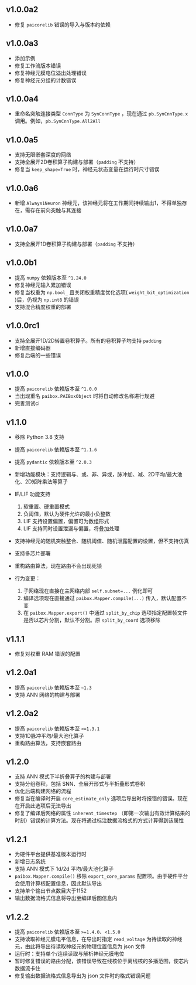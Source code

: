 ## v1.0.0a2

- 修复 `paicorelib` 错误的导入与版本约依赖

## v1.0.0a3

- 添加示例
- 修复工作流版本错误
- 修复神经元膜电位溢出处理错误
- 修复神经元分组的计数错误

## v1.0.0a4

- 重命名突触连接类型 `ConnType` 为 `SynConnType` ，现在通过 `pb.SynCnnType.x` 调用。例如，`pb.SynCnnType.All2All`

## v1.0.0a5

- 支持无限嵌套深度的网络
- 支持全展开2D卷积算子构建与部署（`padding` 不支持）
- 修复当 `keep_shape=True` 时，神经元状态变量在运行时尺寸错误

## v1.0.0a6

- 新增 `Always1Neuron` 神经元，该神经元将在工作期间持续输出1，不得单独存在，需存在前向突触与其连接

## v1.0.0a7

- 支持全展开1D卷积算子构建与部署（`padding` 不支持）

## v1.0.0b1

- 提高 `numpy` 依赖版本至 `^1.24.0`
- 修复神经元输入累加错误
- 修复当权重为 `np.bool_` 且关闭权重精度优化选项( `weight_bit_optimization` )后，仍视为 `np.int8` 的错误
- 支持混合精度权重的部署

## v1.0.0rc1

- 支持全展开1D/2D转置卷积算子。所有的卷积算子均支持 `padding`
- 新增直接编码器
- 修复后端的一些错误

## v1.0.0

- 提高 `paicorelib` 依赖版本至 `^1.0.0`
- 当出现重名 `paibox.PAIBoxObject` 时将自动修改名称进行规避
- 完善测试ci

## v1.1.0

- 移除 Python 3.8 支持
- 提高 `paicorelib` 依赖版本至 `^1.1.6`
- 提高 `pydantic` 依赖版本至 `^2.0.3`
- 新增功能模块：支持逻辑与、或、非、异或，脉冲加、减、2D平均/最大池化、2D矩阵乘法等算子
- IF/LIF 功能支持

  1. 软重置、硬重置模式
  2. 负阈值，默认为硬件允许的最小负整数
  3. LIF 支持设置偏置，偏置可为数组形式
  4. LIF 支持同时设置泄漏与偏置，将叠加处理

- 支持神经元的随机突触整合、随机阈值、随机泄露配置的设置，但不支持仿真
- 支持多芯片部署
- 重构路由算法，现在路由不会出现死锁
- 行为变更：

  1. 子网络现在直接在主网络内部 `self.subnet=...` 例化即可
  2. 编译选项现在直接通过 `paibox.Mapper.compile(...)` 传入，默认配置不变
  3. 在 `paibox.Mapper.export()` 中通过 `split_by_chip` 选项指定配置帧文件是否以芯片分割，默认不分割。原 `split_by_coord` 选项移除

## v1.1.1

- 修复对权重 RAM 错误的配置

## v1.2.0a1

- 提高 `paicorelib` 依赖版本至 `~1.3`
- 支持 ANN 网络的构建与部署

## v1.2.0a2

- 提高 `paicorelib` 依赖版本至 `>=1.3.1`
- 支持1D脉冲平均/最大池化算子
- 重构路由算法，支持嵌套路由

## v1.2.0

- 支持 ANN 模式下半折叠算子的构建与部署
- 支持分组卷积，包括 SNN、全展开形式与半折叠形式卷积
- 优化后端构建网络的流程
- 修复当在编译时开启 `core_estimate_only` 选项后导出时将报错的错误。现在在开启此选项后无法导出
- 修复了编译后网络的属性 `inherent_timestep` （即第一次输出有效计算结果的时刻）错误的计算方法。现在将通过标注数据流格式的方式计算得到该属性

## v1.2.1

- 为硬件平台提供基准版本运行时
- 新增日志系统
- 支持 ANN 模式下 1d/2d 平均/最大池化算子
- `paibox.Mapper.compile()` 移除 `export_core_params` 配置项。由于硬件平台会使用计算核配置信息，因此默认导出
- 支持单个输出节点数目大于1152
- 输出数据流格式信息将导出至编译后图信息内

## v1.2.2

- 提高 `paicorelib` 依赖版本至 `>=1.4.0`、`<1.5.0`
- 支持读取神经元膜电平信息，在导出时指定 `read_voltage` 为待读取的神经元，由此将导出待读取神经元的物理位置信息为 json 文件
- 运行时：支持单个/连续读取与解析神经元膜电位
- 暂时修复错误的路由分配，该错误导致在线核位于离线核的多播范围，使芯片数据流卡住
- 修复输出数据流格式信息导出为 json 文件时的格式错误问题

